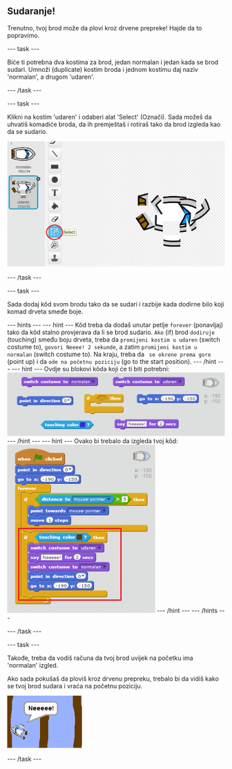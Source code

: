 ## Sudaranje!

Trenutno, tvoj brod može da plovi kroz drvene prepreke! Hajde da to popravimo.

--- task ---

Biće ti potrebna dva kostima za brod, jedan normalan i jedan kada se brod sudari. Umnoži (duplicate) kostim broda i jednom kostimu daj naziv 'normalan', a drugom 'udaren'.

--- /task ---

--- task ---

Klikni na kostim 'udaren' i odaberi alat 'Select' (Označi). Sada možeš da uhvatiš komadiće broda, da ih premještaš i rotiraš tako da brod izgleda kao da se sudario.

![screenshot](images/boat-hit-costume.png)

--- /task ---

--- task ---

Sada dodaj kôd svom brodu tako da se sudari i razbije kada dodirne bilo koji komad drveta smeđe boje.

--- hints --- --- hint --- Kôd treba da dodaš unutar petlje `forever` (ponavljaj) tako da kôd stalno provjerava da li se brod sudario. `Ako` (if) brod `dodiruje` (touching) smeđu boju drveta, treba da `promijeni kostim u udaren` (switch costume to), `govori Neeee! 2 sekunde`, a zatim `promijeni kostim u normalan` (switch costume to). Na kraju, treba da ` se okrene prema gore` (point up) i da `ode na početnu poziciju` (go to the start position). --- /hint --- --- hint --- Ovdje su blokovi kôda koji će ti biti potrebni: ![screenshot](images/boat-hit-blocks.png) --- /hint --- --- hint --- Ovako bi trebalo da izgleda tvoj kôd: ![screenshot](images/boat-hit-code.png) --- /hint --- --- /hints ---

--- /task ---

--- task ---

Takođe, treba da vodiš računa da tvoj brod uvijek na početku ima 'normalan' izgled.

Ako sada pokušaš da ploviš kroz drvenu prepreku, trebalo bi da vidiš kako se tvoj brod sudara i vraća na početnu poziciju.

![screenshot](images/boat-crash.png)

--- /task ---
